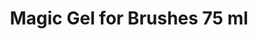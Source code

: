 ---
title: "Magic Gel for Brushes 75 ml"
price: "920.0" 
desc: "Magični gel za popravku četkica"
img_path: "/assets/img/ABT114.jpg"
brand: Abteilung
available: true
special_offer: false
new: false
soon: false
cat: "ABTEILUNG-502"
subcat: "ABT-OSTALO"
subsubcat: ""
sifra: "ABT114"
---